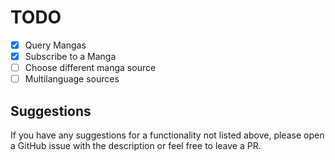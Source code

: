 # TODO

- [x] Query Mangas
- [x] Subscribe to a Manga
- [ ] Choose different manga source
- [ ] Multilanguage sources 

## Suggestions

If you have any suggestions for a functionality not listed above, please open a GitHub issue with the description or feel free to leave a PR.